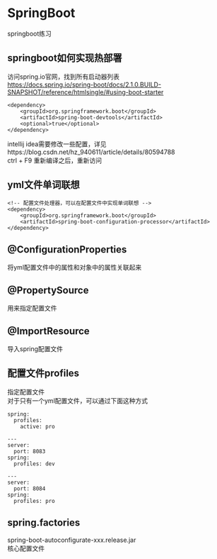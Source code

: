 # SpringBoot
springboot练习

## springboot如何实现热部署
访问spring.io官网，找到所有启动器列表<br/>
https://docs.spring.io/spring-boot/docs/2.1.0.BUILD-SNAPSHOT/reference/htmlsingle/#using-boot-starter <br/>

```
<dependency>
	<groupId>org.springframework.boot</groupId>
	<artifactId>spring-boot-devtools</artifactId>
	<optional>true</optional>
</dependency>
```
intellij idea需要修改一些配置，详见https://blog.csdn.net/hz_940611/article/details/80594788<br/>
ctrl + F9 重新编译之后，重新访问<br/>


## yml文件单词联想
```
<!-- 配置文件处理器，可以在配置文件中实现单词联想 -->
<dependency>
    <groupId>org.springframework.boot</groupId>
    <artifactId>spring-boot-configuration-processor</artifactId>
</dependency>
```

## @ConfigurationProperties
将yml配置文件中的属性和对象中的属性关联起来
## @PropertySource
用来指定配置文件
## @ImportResource
导入spring配置文件

## 配置文件profiles
指定配置文件<br/>
对于只有一个yml配置文件，可以通过下面这种方式
```
spring:
  profiles:
    active: pro

---
server:
  port: 8083
spring:
  profiles: dev

---
server:
  port: 8084
spring:
  profiles: pro
```

## spring.factories
spring-boot-autoconfigurate-xxx.release.jar<br/>
核心配置文件
